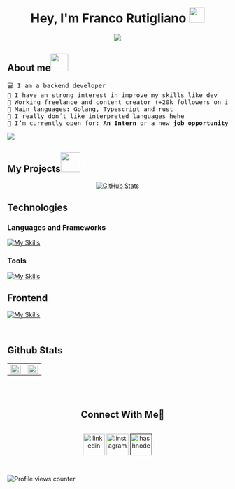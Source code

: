 <h1 align="center">Hey, I'm Franco Rutigliano <img src="https://media.giphy.com/media/hvRJCLFzcasrR4ia7z/giphy.gif" width="35"></h1>
<p align="center">
  <a href="https://github.com/DenverCoder1/readme-typing-svg"><img src="https://readme-typing-svg.herokuapp.com?font=Time+New+Roman&color=%2336BCF7&size=25&center=true&vCenter=true&width=600&height=100&lines=Welcome+to+my+Github;Backend+Dev+@francorutiglianook;Content+Creator;Always+learning+new+things"></a>
</p> 

<h2 align="left">About me<img height="40" src="https://emoji.gg/assets/emoji/7333-parrotdance.gif"></h2>
<pre>
💻 I am a backend developer
📝 I have an strong interest in improve my skills like dev
🔭 Working freelance and content creator (+20k followers on instagram)
🌟 Main languages: Golang, Typescript and rust
🚩 I really don´t like interpreted languages hehe
🤔 I’m currently open for: <b>An Intern</b> or a new <b>job opportunity</b>, this is <a href="" target="_blank">MY RESUME.</a>
</pre>


<!--horizontal divider(gradiant)-->
<img src="https://user-images.githubusercontent.com/73097560/115834477-dbab4500-a447-11eb-908a-139a6edaec5c.gif">

<h2 align="left">My Projects<img src = "https://github.com/7oSkaaa/7oSkaaa/blob/main/Images/OS.gif?raw=true" width=45px></h2>

<div>
  <p align="center">
	<a href="https://github.com/FrancoRutigliano/L-athelier-back">
      		<img src="https://github-readme-stats.vercel.app/api/pin/?username=francorutigliano&repo=L-athelier-back&theme=tokyonight" alt="GitHub Stats" />
  </a>
	

## Technologies  

### Languages and Frameworks
[![My Skills](https://skillicons.dev/icons?i=go,nodejs,nestjs,rust,ts,js)](https://skillicons.dev)

### Tools
[![My Skills](https://skillicons.dev/icons?i=docker,git,graphql,mongodb,mysql,postgres,postman,redis,sequelize,aws,bash)](https://skillicons.dev)

## Frontend
[![My Skills](https://skillicons.dev/icons?i=html,css,js,ts)](https://skillicons.dev)


<br>  


## Github Stats  
<table><tr><td valign="top" width="50%">

<img src="https://github-readme-stats.vercel.app/api?username=FrancoRutigliano&show_icons=true&count_private=true&hide_border=true&theme=tokyonight" align="left" style="width: 100%" />

</td><td valign="left" width="50%">

<img src="https://github-readme-stats.vercel.app/api/top-langs/?username=FrancoRutigliano&hide_border=true&layout=compact&theme=tokyonight" align="left" style="width: 100%" />

</td></tr></table>  

<br/>  


<div id="user-content-toc">
  <ul align="center">
    <summary><h2 style="display: inline-block">Connect With Me🤝</h2></summary>
  </ul>
</div>

<!--icons and links-->
<p align="center">
<a href="https://www.linkedin.com/in/francorutigliano/" target="blank"><img align="center" src="https://user-images.githubusercontent.com/88904952/234979284-68c11d7f-1acc-4f0c-ac78-044e1037d7b0.png" alt="linkedin" height="50" width="50" /></a>
<a href="https://www.instagram.com/francorutiglianook/" target="blank"><img align="center" src="https://user-images.githubusercontent.com/88904952/234981169-2dd1e58f-4b7e-468c-8213-034ba62156c3.png" alt="instagram" height="50" width="50" /></a>
<a href="" target="blank"><img align="center" src="https://user-images.githubusercontent.com/88904952/234982196-562aea17-5532-4550-8c08-1c7cb994a541.png" alt="hashnode" height="50" width="50" /></a>

  
</p>

  

<br/>  

![Profile views counter](https://komarev.com/ghpvc/?username=FrancoRutigliano&&style=flat-square)  
  

<br/>  

  
